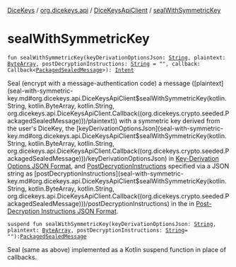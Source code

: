 [DiceKeys](../../index.md) / [org.dicekeys.api](../index.md) / [DiceKeysApiClient](index.md) / [sealWithSymmetricKey](./seal-with-symmetric-key.md)

# sealWithSymmetricKey

`fun sealWithSymmetricKey(keyDerivationOptionsJson: `[`String`](https://kotlinlang.org/api/latest/jvm/stdlib/kotlin/-string/index.html)`, plaintext: `[`ByteArray`](https://kotlinlang.org/api/latest/jvm/stdlib/kotlin/-byte-array/index.html)`, postDecryptionInstructions: `[`String`](https://kotlinlang.org/api/latest/jvm/stdlib/kotlin/-string/index.html)` = "", callback: Callback<`[`PackagedSealedMessage`](../../org.dicekeys.crypto.seeded/-packaged-sealed-message/index.md)`>): `[`Intent`](https://developer.android.com/reference/android/content/Intent.html)

Seal (encrypt with a message-authentication code) a message ([plaintext](seal-with-symmetric-key.md#org.dicekeys.api.DiceKeysApiClient$sealWithSymmetricKey(kotlin.String, kotlin.ByteArray, kotlin.String, org.dicekeys.api.DiceKeysApiClient.Callback((org.dicekeys.crypto.seeded.PackagedSealedMessage)))/plaintext)) with a
symmetric key derived from the user's DiceKey, the
[keyDerivationOptionsJson](seal-with-symmetric-key.md#org.dicekeys.api.DiceKeysApiClient$sealWithSymmetricKey(kotlin.String, kotlin.ByteArray, kotlin.String, org.dicekeys.api.DiceKeysApiClient.Callback((org.dicekeys.crypto.seeded.PackagedSealedMessage)))/keyDerivationOptionsJson)
in [Key-Derivation Options JSON Format](https://dicekeys.github.io/seeded-crypto/key_derivation_options_format.html),
and [PostDecryptionInstructions](../-post-decryption-instructions/index.md) specified via a JSON string as
[postDecryptionInstructions](seal-with-symmetric-key.md#org.dicekeys.api.DiceKeysApiClient$sealWithSymmetricKey(kotlin.String, kotlin.ByteArray, kotlin.String, org.dicekeys.api.DiceKeysApiClient.Callback((org.dicekeys.crypto.seeded.PackagedSealedMessage)))/postDecryptionInstructions) in the
in [Post-Decryption Instructions JSON Format](https://dicekeys.github.io/seeded-crypto/post_decryption_instructions_format.html).

`suspend fun sealWithSymmetricKey(keyDerivationOptionsJson: `[`String`](https://kotlinlang.org/api/latest/jvm/stdlib/kotlin/-string/index.html)`, plaintext: `[`ByteArray`](https://kotlinlang.org/api/latest/jvm/stdlib/kotlin/-byte-array/index.html)`, postDecryptionInstructions: `[`String`](https://kotlinlang.org/api/latest/jvm/stdlib/kotlin/-string/index.html)` = ""): `[`PackagedSealedMessage`](../../org.dicekeys.crypto.seeded/-packaged-sealed-message/index.md)

Seal (same as above) implemented as a Kotlin suspend function in place of callbacks.

